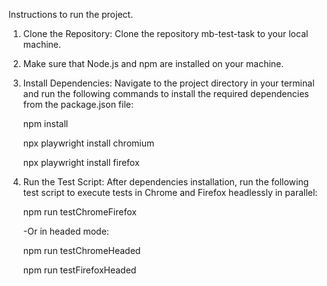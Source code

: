Instructions to run the project.

1. Clone the Repository:
   Clone the repository mb-test-task to your local machine.
   
2. Make sure that Node.js and npm are installed on your machine.
   
3. Install Dependencies:
   Navigate to the project directory in your terminal and run the following commands to install the required dependencies from the package.json file:
   
   npm install
      
   npx playwright install chromium
   
   npx playwright install firefox
   
5. Run the Test Script:
   After dependencies installation, run the following test script to execute tests in Chrome and Firefox headlessly in parallel:
   
   npm run testChromeFirefox

   -Or in headed mode:

   npm run testChromeHeaded

   npm run testFirefoxHeaded
